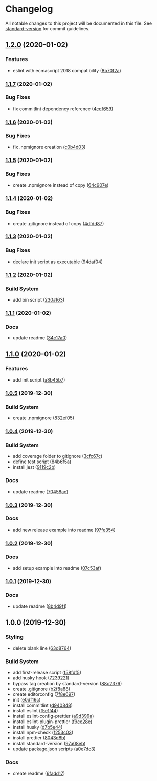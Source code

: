 # Changelog

All notable changes to this project will be documented in this file. See [standard-version](https://github.com/conventional-changelog/standard-version) for commit guidelines.

## [1.2.0](https://github.com/camillinif/nodejs-project-boilerplate/compare/v1.1.7...v1.2.0) (2020-01-02)


### Features

* eslint with ecmascript 2018 compatibility ([8b70f2a](https://github.com/camillinif/nodejs-project-boilerplate/commit/8b70f2afac86c045833c3c78449e780b8324f627))

### [1.1.7](https://github.com/camillinif/nodejs-project-boilerplate/compare/v1.1.6...v1.1.7) (2020-01-02)


### Bug Fixes

* fix commitlint dependency reference ([4cdf659](https://github.com/camillinif/nodejs-project-boilerplate/commit/4cdf6598d958fb56b03aadb9a7f3ad23c17d4be6))

### [1.1.6](https://github.com/camillinif/nodejs-project-boilerplate/compare/v1.1.5...v1.1.6) (2020-01-02)


### Bug Fixes

* fix .npmignore creation ([c0b4d03](https://github.com/camillinif/nodejs-project-boilerplate/commit/c0b4d0398d878c54f5ab22e884e204938c221df8))

### [1.1.5](https://github.com/camillinif/nodejs-project-boilerplate/compare/v1.1.4...v1.1.5) (2020-01-02)


### Bug Fixes

* create .npmignore instead of copy ([64c907e](https://github.com/camillinif/nodejs-project-boilerplate/commit/64c907e551bcbf9890c2796cb3b52d8e68e0acdb))

### [1.1.4](https://github.com/camillinif/nodejs-project-boilerplate/compare/v1.1.3...v1.1.4) (2020-01-02)


### Bug Fixes

* create .gitignore instead of copy ([4dfdd87](https://github.com/camillinif/nodejs-project-boilerplate/commit/4dfdd8792ad40186d082ac1e43b8e42050219f24))

### [1.1.3](https://github.com/camillinif/nodejs-project-boilerplate/compare/v1.1.2...v1.1.3) (2020-01-02)


### Bug Fixes

* declare init script as executable ([94daf04](https://github.com/camillinif/nodejs-project-boilerplate/commit/94daf04dfd15397208fd3d9ed852f63e4b8b99f3))

### [1.1.2](https://github.com/camillinif/nodejs-project-boilerplate/compare/v1.1.1...v1.1.2) (2020-01-02)


### Build System

* add bin script ([230a163](https://github.com/camillinif/nodejs-project-boilerplate/commit/230a163126412112b6711af2547167245ac08480))

### [1.1.1](https://github.com/camillinif/nodejs-project-boilerplate/compare/v1.1.0...v1.1.1) (2020-01-02)


### Docs

* update readme ([34c17a0](https://github.com/camillinif/nodejs-project-boilerplate/commit/34c17a0aeaf9ae5d2ddc7ff836cef95ec2610391))

## [1.1.0](https://github.com/camillinif/nodejs-project-boilerplate/compare/v1.0.5...v1.1.0) (2020-01-02)


### Features

* add init script ([a8b45b7](https://github.com/camillinif/nodejs-project-boilerplate/commit/a8b45b73bf4002a451fdb1d717a6bbb8a097562f))

### [1.0.5](https://github.com/camillinif/nodejs-project-boilerplate/compare/v1.0.4...v1.0.5) (2019-12-30)


### Build System

* create .npmignore ([832ef05](https://github.com/camillinif/nodejs-project-boilerplate/commit/832ef0525506f3e31b2e5271f31710cdf5969d12))

### [1.0.4](https://github.com/camillinif/nodejs-project-boilerplate/compare/v1.0.3...v1.0.4) (2019-12-30)


### Build System

* add coverage folder to gitignore ([3cfc67c](https://github.com/camillinif/nodejs-project-boilerplate/commit/3cfc67c3da0f4eba431a15cff831baa327ec1261))
* define test script ([84b6f5a](https://github.com/camillinif/nodejs-project-boilerplate/commit/84b6f5a7fde00594412cd5745bc41f685704d3f8))
* install jest ([9119c2b](https://github.com/camillinif/nodejs-project-boilerplate/commit/9119c2bc9d33566fb39dfda5a79fe3071bc8d86a))


### Docs

* update readme ([70458ac](https://github.com/camillinif/nodejs-project-boilerplate/commit/70458ac8a46dc3cdfcda5034b774461629d21412))

### [1.0.3](https://github.com/camillinif/nodejs-project-boilerplate/compare/v1.0.2...v1.0.3) (2019-12-30)


### Docs

* add new release example into readme ([97fe354](https://github.com/camillinif/nodejs-project-boilerplate/commit/97fe354bac1f4f021b2a49ee069455da5458d0e4))

### [1.0.2](https://github.com/camillinif/nodejs-project-boilerplate/compare/v1.0.1...v1.0.2) (2019-12-30)


### Docs

* add setup example into readme ([07c53af](https://github.com/camillinif/nodejs-project-boilerplate/commit/07c53af017bee7e086939e99c8d7b6d26c33df81))

### [1.0.1](https://github.com/camillinif/nodejs-project-boilerplate/compare/v1.0.0...v1.0.1) (2019-12-30)


### Docs

* update readme ([8b4d9f1](https://github.com/camillinif/nodejs-project-boilerplate/commit/8b4d9f19da1eea0478d816ff6ef4fd9587ee8f1a))

## 1.0.0 (2019-12-30)


### Styling

* delete blank line ([63d8764](https://github.com/camillinif/nodejs-project-boilerplate/commit/63d87641199d284fdb1abd7e1026b570434d0a89))


### Build System

* add first-release script ([f58fdf5](https://github.com/camillinif/nodejs-project-boilerplate/commit/f58fdf5867f1e801455743f7719125c64e306d93))
* add husky hook ([7239221](https://github.com/camillinif/nodejs-project-boilerplate/commit/7239221f09bf5376a9f2ce807c846e1d45ccc8d1))
* bypass tag creation by standard-version ([88c2376](https://github.com/camillinif/nodejs-project-boilerplate/commit/88c23764ca54bfec400405f81cb3dffac66e29aa))
* create .gitignore ([b2f8a88](https://github.com/camillinif/nodejs-project-boilerplate/commit/b2f8a883c33c86635b49c9550e245abe95719e90))
* create editorconfig ([7f8e697](https://github.com/camillinif/nodejs-project-boilerplate/commit/7f8e697a789ccde229f2969da3014ae95b4eb8b0))
* init ([e0df16c](https://github.com/camillinif/nodejs-project-boilerplate/commit/e0df16c08e6e5d9964885ab8b12f43692b19bcf5))
* install commitlint ([d940848](https://github.com/camillinif/nodejs-project-boilerplate/commit/d9408485bb34c1bf6644cc0b8796b34d7b3b4ab2))
* install eslint ([f5e1f44](https://github.com/camillinif/nodejs-project-boilerplate/commit/f5e1f44c405f37dd3d8d44ebcb6ce53264aed4e3))
* install eslint-config-prettier ([a9d399a](https://github.com/camillinif/nodejs-project-boilerplate/commit/a9d399a83f68b0f8902f2a1140f7668259b7726f))
* install eslint-plugin-prettier ([f9ce28e](https://github.com/camillinif/nodejs-project-boilerplate/commit/f9ce28eb5fe476ca6b382dc0978fdaef19928aa6))
* install husky ([d7b5e44](https://github.com/camillinif/nodejs-project-boilerplate/commit/d7b5e44019a2b526cc45203782f920898236f4c5))
* install npm-check ([f253c03](https://github.com/camillinif/nodejs-project-boilerplate/commit/f253c038edc49dccf8c36230a280d6a76a06c480))
* install prettier ([8043d8b](https://github.com/camillinif/nodejs-project-boilerplate/commit/8043d8b3eb0c014d754b91c92947db680960711b))
* install standard-version ([97a08eb](https://github.com/camillinif/nodejs-project-boilerplate/commit/97a08ebd3c6336e0f61b9bd412b2aad87e91a52e))
* update package.json scripts ([a0e7dc3](https://github.com/camillinif/nodejs-project-boilerplate/commit/a0e7dc3462ae9e059ab989b87bcf769873ab137d))


### Docs

* create readme ([6fadd17](https://github.com/camillinif/nodejs-project-boilerplate/commit/6fadd17a56ecf5147dd695af1673df33e8c86363))
